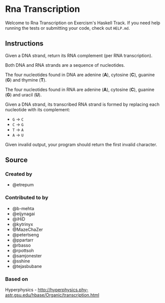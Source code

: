# Rna Transcription

Welcome to Rna Transcription on Exercism's Haskell Track.
If you need help running the tests or submitting your code, check out `HELP.md`.

## Instructions

Given a DNA strand, return its RNA complement (per RNA transcription).

Both DNA and RNA strands are a sequence of nucleotides.

The four nucleotides found in DNA are adenine (**A**), cytosine (**C**),
guanine (**G**) and thymine (**T**).

The four nucleotides found in RNA are adenine (**A**), cytosine (**C**),
guanine (**G**) and uracil (**U**).

Given a DNA strand, its transcribed RNA strand is formed by replacing
each nucleotide with its complement:

* `G` -> `C`
* `C` -> `G`
* `T` -> `A`
* `A` -> `U`

Given invalid output, your program should return the first invalid character.

## Source

### Created by

- @etrepum

### Contributed to by

- @b-mehta
- @eijynagai
- @iHiD
- @kytrinyx
- @MazeChaZer
- @petertseng
- @ppartarr
- @rbasso
- @rpottsoh
- @samjonester
- @sshine
- @tejasbubane

### Based on

Hyperphysics - http://hyperphysics.phy-astr.gsu.edu/hbase/Organic/transcription.html